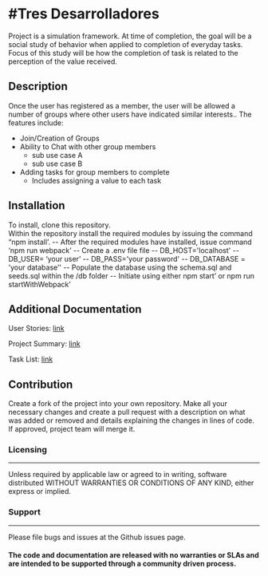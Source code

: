 #Tres Desarrolladores
======================
Project is a simulation framework.  At time of completion, the goal will be a social study of behavior when applied to completion of everyday tasks.  Focus of this study will be how the completion of task is related to the perception of the value received.


## Description
Once the user has registered as a member, the user will be allowed a number of groups where other users have indicated similar interests..  The features include:  
- Join/Creation of Groups
- Ability to Chat with other group members
  - sub use case A
  - sub use case B
- Adding tasks  for group members to complete
   - Includes assigning a value to each task

## Installation
To install, clone this repository.  
Within the repository install the required modules by issuing the command “npm install’.
-- After the required modules have installed, issue command ‘npm run webpack’
-- Create a .env file file 
-- DB_HOST='localhost'
-- DB_USER= ‘your user’
-- DB_PASS='your password'
-- DB_DATABASE = 'your database’'
-- Populate the database using the schema.sql and seeds.sql within the /db folder
-- Initiate using either npm start’ or npm run startWithWebpack’

## Additional Documentation
User Stories:
[link](https://docs.google.com/document/d/10IqDIRzSWmF7BDJJiWpJ5Ma5JCNU81roGJ4cHwPvKoc/edit?usp=sharing)

Project Summary:
[link](https://docs.google.com/document/d/1BPKl1S4Bamxk72B3B_FE4_GigqVTLiJpA9bGmqoWhMM/edit?usp=sharing)

Task List:
[link](https://trello.com/b/Zw1Zbngf/project)

## Contribution
Create a fork of the project into your own repository. Make all your necessary changes and create a pull request with a description on what was added or removed and details explaining the changes in lines of code. If approved, project team will merge it.

### Licensing
---------
Unless required by applicable law or agreed to in writing, software distributed WITHOUT WARRANTIES OR CONDITIONS OF ANY KIND, either express or implied.  


### Support
-------
Please file bugs and issues at the Github issues page. 
#### The code and documentation are released with no warranties or SLAs and are intended to be supported through a community driven process.
